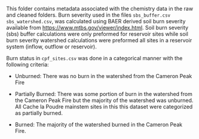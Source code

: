 This folder contains metadata associated with the chemistry data in the raw and cleaned folders. Burn severity used in the files `sbs_buffer.csv` `sbs_watershed.csv`, was calculated using BAER derived soil burn severity available from <https://www.mtbs.gov/viewer/index.html>. Soil burn severity (sbs) buffer calculations were only preformed for reservoir sites while soil burn severity watershed calculations were preformed all sites in a reservoir system (inflow, outflow or reservoir).

Burn status in `cpf_sites.csv` was done in a categorical manner with the following criteria:

-   Unburned: There was no burn in the watershed from the Cameron Peak Fire

-   Partially Burned: There was some portion of burn in the watershed from the Cameron Peak Fire but the majority of the watershed was unburned. All Cache la Poudre mainstem sites in this this dataset were categorized as partially burned.

-   Burned: The majority of the watershed burned in the Cameron Peak Fire.
